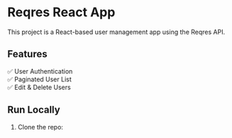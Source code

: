 # Reqres React App
This project is a React-based user management app using the Reqres API.

## Features
✅ User Authentication  
✅ Paginated User List  
✅ Edit & Delete Users  

## Run Locally
1. Clone the repo:
